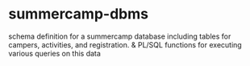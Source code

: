 # summercamp-dbms

schema definition for a summercamp database including tables for campers, activities, and registration. 
& PL/SQL functions for executing various queries on this data
